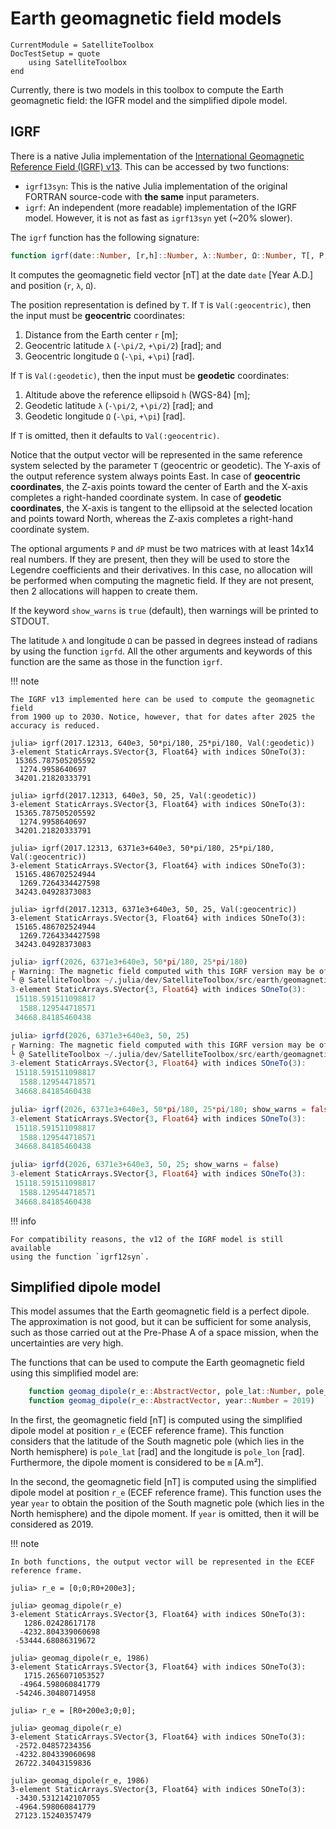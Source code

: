 Earth geomagnetic field models
==============================

```@meta
CurrentModule = SatelliteToolbox
DocTestSetup = quote
    using SatelliteToolbox
end
```

Currently, there is two models in this toolbox to compute the Earth geomagnetic
field: the IGFR model and the simplified dipole model.

## IGRF

There is a native Julia implementation of the [International Geomagnetic
Reference Field (IGRF) v13](https://www.ngdc.noaa.gov/IAGA/vmod/igrf.html). This
can be accessed by two functions:

* `igrf13syn`: This is the native Julia implementation of the original FORTRAN
  source-code with **the same** input parameters.
* `igrf`: An independent (more readable) implementation of the IGRF model.
  However, it is not as fast as `igrf13syn` yet (~20% slower).

The `igrf` function has the following signature:

```julia
function igrf(date::Number, [r,h]::Number, λ::Number, Ω::Number, T[, P, dP]; show_warns = true)
```

It computes the geomagnetic field vector [nT] at the date `date` [Year A.D.] and
position (`r`, `λ`, `Ω`).

The position representation is defined by `T`. If `T` is `Val(:geocentric)`,
then the input must be **geocentric** coordinates:

1. Distance from the Earth center `r` \[m];
1. Geocentric latitude `λ` (``-\pi/2``, ``+\pi/2``) \[rad]; and
2. Geocentric longitude `Ω` (``-\pi``, +``\pi``) \[rad].

If `T` is `Val(:geodetic)`, then the input must be **geodetic**
coordinates:

1. Altitude above the reference ellipsoid `h` (WGS-84) \[m];
2. Geodetic latitude `λ` (``-\pi/2``, ``+\pi/2``) \[rad]; and
3. Geodetic longitude `Ω` (``-\pi``, ``+\pi``) \[rad].

If `T` is omitted, then it defaults to `Val(:geocentric)`.

Notice that the output vector will be represented in the same reference system
selected by the parameter `T` (geocentric or geodetic). The Y-axis of the output
reference system always points East. In case of **geocentric coordinates**, the
Z-axis points toward the center of Earth and the X-axis completes a right-handed
coordinate system. In case of **geodetic coordinates**, the X-axis is tangent to
the ellipsoid at the selected location and points toward North, whereas the
Z-axis completes a right-hand coordinate system.

The optional arguments `P` and `dP` must be two matrices with at least 14x14
real numbers. If they are present, then they will be used to store the Legendre
coefficients and their derivatives. In this case, no allocation will be
performed when computing the magnetic field. If they are not present, then 2
allocations will happen to create them.

If the keyword `show_warns` is `true` (default), then warnings will be printed
to STDOUT.

The latitude `λ` and longitude `Ω` can be passed in degrees instead of radians
by using the function `igrfd`. All the other arguments and keywords of this
function are the same as those in the function `igrf`.

!!! note

    The IGRF v13 implemented here can be used to compute the geomagnetic field
    from 1900 up to 2030. Notice, however, that for dates after 2025 the
    accuracy is reduced.

```jldoctest
julia> igrf(2017.12313, 640e3, 50*pi/180, 25*pi/180, Val(:geodetic))
3-element StaticArrays.SVector{3, Float64} with indices SOneTo(3):
 15365.787505205592
  1274.9958640697
 34201.21820333791

julia> igrfd(2017.12313, 640e3, 50, 25, Val(:geodetic))
3-element StaticArrays.SVector{3, Float64} with indices SOneTo(3):
 15365.787505205592
  1274.9958640697
 34201.21820333791

julia> igrf(2017.12313, 6371e3+640e3, 50*pi/180, 25*pi/180, Val(:geocentric))
3-element StaticArrays.SVector{3, Float64} with indices SOneTo(3):
 15165.486702524944
  1269.7264334427598
 34243.04928373083

julia> igrfd(2017.12313, 6371e3+640e3, 50, 25, Val(:geocentric))
3-element StaticArrays.SVector{3, Float64} with indices SOneTo(3):
 15165.486702524944
  1269.7264334427598
 34243.04928373083
```

```julia
julia> igrf(2026, 6371e3+640e3, 50*pi/180, 25*pi/180)
┌ Warning: The magnetic field computed with this IGRF version may be of reduced accuracy for years greater than 2025.
└ @ SatelliteToolbox ~/.julia/dev/SatelliteToolbox/src/earth/geomagnetic_field_models/igrf/igrf.jl:103
3-element StaticArrays.SVector{3, Float64} with indices SOneTo(3):
 15118.591511098817
  1588.129544718571
 34668.84185460438

julia> igrfd(2026, 6371e3+640e3, 50, 25)
┌ Warning: The magnetic field computed with this IGRF version may be of reduced accuracy for years greater than 2025.
└ @ SatelliteToolbox ~/.julia/dev/SatelliteToolbox/src/earth/geomagnetic_field_models/igrf/igrf.jl:103
3-element StaticArrays.SVector{3, Float64} with indices SOneTo(3):
 15118.591511098817
  1588.129544718571
 34668.84185460438

julia> igrf(2026, 6371e3+640e3, 50*pi/180, 25*pi/180; show_warns = false)
3-element StaticArrays.SVector{3, Float64} with indices SOneTo(3):
 15118.591511098817
  1588.129544718571
 34668.84185460438

julia> igrfd(2026, 6371e3+640e3, 50, 25; show_warns = false)
3-element StaticArrays.SVector{3, Float64} with indices SOneTo(3):
 15118.591511098817
  1588.129544718571
 34668.84185460438
```

!!! info

    For compatibility reasons, the v12 of the IGRF model is still available
    using the function `igrf12syn`.

## Simplified dipole model

This model assumes that the Earth geomagnetic field is a perfect dipole. The
approximation is not good, but it can be sufficient for some analysis, such as
those carried out at the Pre-Phase A of a space mission, when the uncertainties
are very high.

The functions that can be used to compute the Earth geomagnetic field using this
simplified model are:

```julia
    function geomag_dipole(r_e::AbstractVector, pole_lat::Number, pole_lon::Number, m::Number)
    function geomag_dipole(r_e::AbstractVector, year::Number = 2019)
```

In the first, the geomagnetic field \[nT] is computed using the simplified
dipole model at position `r_e` (ECEF reference frame). This function considers
that the latitude of the South magnetic pole (which lies in the North
hemisphere) is `pole_lat` [rad] and the longitude is `pole_lon` [rad].
Furthermore, the dipole moment is considered to be `m` [A.m²].

In the second, the geomagnetic field \[nT] is computed using the simplified
dipole model at position `r_e` (ECEF reference frame). This function uses the
year `year` to obtain the position of the South magnetic pole (which lies in the
North hemisphere) and the dipole moment. If `year` is omitted, then it will be
considered as 2019.

!!! note

    In both functions, the output vector will be represented in the ECEF
    reference frame.

```jldoctest
julia> r_e = [0;0;R0+200e3];

julia> geomag_dipole(r_e)
3-element StaticArrays.SVector{3, Float64} with indices SOneTo(3):
   1286.02428617178
  -4232.804339060698
 -53444.68086319672

julia> geomag_dipole(r_e, 1986)
3-element StaticArrays.SVector{3, Float64} with indices SOneTo(3):
   1715.2656071053527
  -4964.598060841779
 -54246.30480714958

julia> r_e = [R0+200e3;0;0];

julia> geomag_dipole(r_e)
3-element StaticArrays.SVector{3, Float64} with indices SOneTo(3):
 -2572.04857234356
 -4232.804339060698
 26722.34043159836

julia> geomag_dipole(r_e, 1986)
3-element StaticArrays.SVector{3, Float64} with indices SOneTo(3):
 -3430.5312142107055
 -4964.598060841779
 27123.15240357479
```
